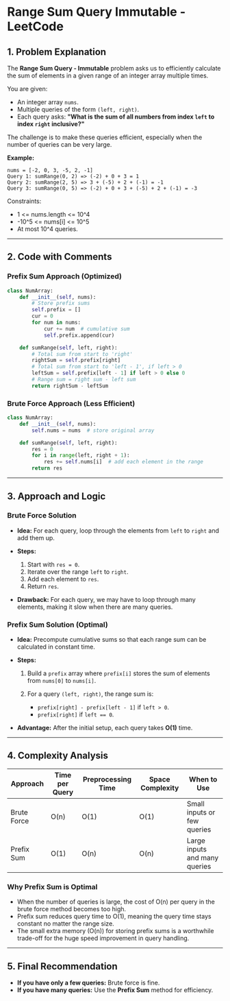 # Range Sum Query Immutable - LeetCode

## 1. Problem Explanation

The **Range Sum Query - Immutable** problem asks us to efficiently calculate the sum of elements in a given range of an integer array multiple times.

You are given:

* An integer array `nums`.
* Multiple queries of the form `(left, right)`.
* Each query asks: **"What is the sum of all numbers from index `left` to index `right` inclusive?"**

The challenge is to make these queries efficient, especially when the number of queries can be very large.

**Example:**

```
nums = [-2, 0, 3, -5, 2, -1]
Query 1: sumRange(0, 2) => (-2) + 0 + 3 = 1
Query 2: sumRange(2, 5) => 3 + (-5) + 2 + (-1) = -1
Query 3: sumRange(0, 5) => (-2) + 0 + 3 + (-5) + 2 + (-1) = -3
```

Constraints:

* 1 <= nums.length <= 10^4
* -10^5 <= nums\[i] <= 10^5
* At most 10^4 queries.

---

## 2. Code with Comments

### Prefix Sum Approach (Optimized)

```python
class NumArray:
    def __init__(self, nums):
        # Store prefix sums
        self.prefix = []
        cur = 0
        for num in nums:
            cur += num  # cumulative sum
            self.prefix.append(cur)

    def sumRange(self, left, right):
        # Total sum from start to 'right'
        rightSum = self.prefix[right]
        # Total sum from start to 'left - 1', if left > 0
        leftSum = self.prefix[left - 1] if left > 0 else 0
        # Range sum = right sum - left sum
        return rightSum - leftSum
```

### Brute Force Approach (Less Efficient)

```python
class NumArray:
    def __init__(self, nums):
        self.nums = nums  # store original array

    def sumRange(self, left, right):
        res = 0
        for i in range(left, right + 1):
            res += self.nums[i]  # add each element in the range
        return res
```

---

## 3. Approach and Logic

### Brute Force Solution

* **Idea:** For each query, loop through the elements from `left` to `right` and add them up.
* **Steps:**

  1. Start with `res = 0`.
  2. Iterate over the range `left` to `right`.
  3. Add each element to `res`.
  4. Return `res`.
* **Drawback:** For each query, we may have to loop through many elements, making it slow when there are many queries.

### Prefix Sum Solution (Optimal)

* **Idea:** Precompute cumulative sums so that each range sum can be calculated in constant time.
* **Steps:**

  1. Build a `prefix` array where `prefix[i]` stores the sum of elements from `nums[0]` to `nums[i]`.
  2. For a query `(left, right)`, the range sum is:

     * `prefix[right] - prefix[left - 1]` if `left > 0`.
     * `prefix[right]` if `left == 0`.
* **Advantage:** After the initial setup, each query takes **O(1)** time.

---

## 4. Complexity Analysis

| Approach    | Time per Query | Preprocessing Time | Space Complexity | When to Use                   |
| ----------- | -------------- | ------------------ | ---------------- | ----------------------------- |
| Brute Force | O(n)           | O(1)               | O(1)             | Small inputs or few queries   |
| Prefix Sum  | O(1)           | O(n)               | O(n)             | Large inputs and many queries |

### Why Prefix Sum is Optimal

* When the number of queries is large, the cost of O(n) per query in the brute force method becomes too high.
* Prefix sum reduces query time to O(1), meaning the query time stays constant no matter the range size.
* The small extra memory (O(n)) for storing prefix sums is a worthwhile trade-off for the huge speed improvement in query handling.

---

## 5. Final Recommendation

* **If you have only a few queries:** Brute force is fine.
* **If you have many queries:** Use the **Prefix Sum** method for efficiency.